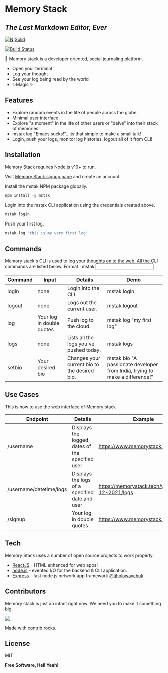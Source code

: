 # Memory Stack

## _The Last Markdown Editor, Ever_

[![N|Solid](https://cldup.com/dTxpPi9lDf.thumb.png)](https://nodesource.com/products/nsolid)

[![Build Status](https://travis-ci.org/joemccann/dillinger.svg?branch=master)](https://travis-ci.org/joemccann/dillinger)

📜 Memory stack is a developer oriented, social journaling platform.

- Open your terminal
- Log your thought
- See your log being read by the world
- ✨Magic ✨

## Features

- Explore random events in the life of people across the globe.
- Minimal user interface.
- Explore "a moment" in the life of other users or "delve" into their stack of memories!
- mstak log "Emacs sucks!"...its that simple to make a small talk!
- Login, push your logs, monitor log histories, logout all of it from CLI!


## Installation

Memory Stack requires [Node.js](https://nodejs.org/) v10+ to run.

Visit [Memory Stack signup page](https://memorystack.live/signup/) and create an account.

Install the mstak NPM package globally.

```sh
npm install -g mstak
```

Login into the mstak CLI application using the credentials created above.

```sh
mstak login
```

Push your first log.

```sh
mstak log "this is my very first log"
```

## Commands

Memory stack's CLI is used to log your thoughts on to the web.
All the CLI commands are listed below.
Format : mstak <command> <input>

| Command | Input                     | Details                                      | Demo                                                                        |
| ------- | ------------------------- | -------------------------------------------- | --------------------------------------------------------------------------- |
| login   | none                      | Login into the CLI.                          | mstak login                                                                 |
| logout  | none                      | Logs out the current user.                   | mstak logout                                                                |
| log     | Your log in double quotes | Push log to the cloud.                       | mstak log "my first log"                                                    |
| logs    | none                      | Lists all the logs you've pushed today.      | mstak logs                                                                  |
| setbio  | Your desired bio          | Changes your current bio to the desired bio. | mstak bio "A passionate developer from India, trying to make a difference!" |

## Use Cases

This is how to use the web interface of Memory stack

| Endpoint                | Details                                         | Example                                                     |
| ----------------------- | ----------------------------------------------- | ----------------------------------------------------------- |
| /username               | Displays the logged dates of the specified user | https://www.memorystack.live/void                           |
| /username/datetime/logs | Displays the logs of a specified date and user  | https://memorystack.tech/void/14-12-2021/logs |
| /signup                 | Your log in double quotes                       | https://www.memorystack.live/signup                   |


## Tech

Memory Stack uses a number of open source projects to work properly:

- [ReactJS] - HTML enhanced for web apps!
- [node.js] - evented I/O for the backend & CLI application.
- [Express] - fast node.js network app framework [@tjholowaychuk]

## Contributors

Memory stack is just an infant right now. We need you to make it something big. 

<a href="https://github.com/memory-stack/frontend/graphs/contributors">
  <img src="https://contrib.rocks/image?repo=memory-stack/frontend" />
</a>

Made with [contrib.rocks](https://contrib.rocks).


## License

MIT

**Free Software, Hell Yeah!**

[//]: # "These are reference links used in the body of this note and get stripped out when the markdown processor does its job. There is no need to format nicely because it shouldn't be seen. Thanks SO - http://stackoverflow.com/questions/4823468/store-comments-in-markdown-syntax"
[dill]: https://github.com/joemccann/dillinger
[git-repo-url]: https://github.com/joemccann/dillinger.git
[john gruber]: http://daringfireball.net
[df1]: http://daringfireball.net/projects/markdown/
[markdown-it]: https://github.com/markdown-it/markdown-it
[ace editor]: http://ace.ajax.org
[node.js]: http://nodejs.org
[twitter bootstrap]: http://twitter.github.com/bootstrap/
[jquery]: http://jquery.com
[@tjholowaychuk]: http://twitter.com/tjholowaychuk
[express]: http://expressjs.com
[angularjs]: http://angularjs.org
[gulp]: http://gulpjs.com
[reactjs]: http://reactjs.org
[pldb]: https://github.com/joemccann/dillinger/tree/master/plugins/dropbox/README.md
[plgh]: https://github.com/joemccann/dillinger/tree/master/plugins/github/README.md
[plgd]: https://github.com/joemccann/dillinger/tree/master/plugins/googledrive/README.md
[plod]: https://github.com/joemccann/dillinger/tree/master/plugins/onedrive/README.md
[plme]: https://github.com/joemccann/dillinger/tree/master/plugins/medium/README.md
[plga]: https://github.com/RahulHP/dillinger/blob/master/plugins/googleanalytics/README.md
